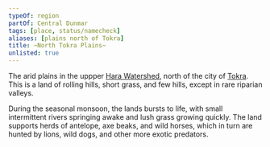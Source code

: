 ```yaml
---
typeOf: region
partOf: Central Dunmar
tags: [place, status/namecheck]
aliases: [plains north of Tokra]
title: ~North Tokra Plains~
unlisted: true
---
```



The arid plains in the uppper [Hara Watershed](<../rivers/hara-watershed/hara-watershed.md>), north of the city of [Tokra](<../realms/dunmar/central-dunmar/tokra/tokra.md>). This is a land of rolling hills, short grass, and few hills, except in rare riparian valleys. 

During the seasonal monsoon, the lands bursts to life, with small intermittent rivers springing awake and lush grass growing quickly. The land supports herds of antelope, axe beaks, and wild horses, which in turn are hunted by lions, wild dogs, and other more exotic predators. 